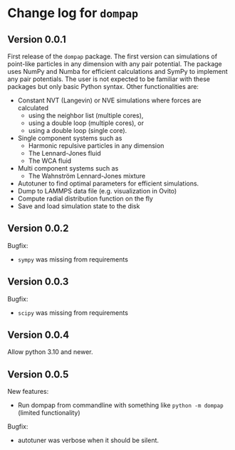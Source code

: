 # Change log for `dompap`
## Version 0.0.1
First release of the `dompap` package. The first version can simulations of point-like particles in any dimension with any pair potential.
The package uses NumPy and Numba for efficient calculations and SymPy to implement any pair potentials. 
The user is not expected to be familiar with these packages but only basic Python syntax. Other functionalities are:
* Constant NVT (Langevin) or NVE simulations where forces are calculated 
  - using the neighbor list (multiple cores),
  - using a double loop (multiple cores), or
  - using a double loop (single core).
* Single component systems such as
  - Harmonic repulsive particles in any dimension
  - The Lennard-Jones fluid
  - The WCA fluid
* Multi component systems such as
  - The Wahnström Lennard-Jones mixture
* Autotuner to find optimal parameters for efficient simulations.
* Dump to LAMMPS data file (e.g. visualization in Ovito)
* Compute radial distribution function on the fly
* Save and load simulation state to the disk

## Version 0.0.2
Bugfix:
* `sympy` was missing from  requirements

## Version 0.0.3
Bugfix:
* `scipy` was missing from  requirements

## Version 0.0.4
Allow python 3.10 and newer.

## Version 0.0.5
New features:
* Run dompap from commandline with something like `python -m dompap` (limited functionality)

Bugfix:
* autotuner was verbose when it should be silent.
